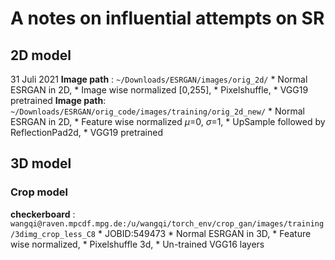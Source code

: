 # A notes on influential attempts on SR
## 2D model
31 Juli 2021
__Image path__ : `~/Downloads/ESRGAN/images/orig_2d/`
	* Normal ESRGAN in 2D,
	* Image wise normalized [0,255],
	* Pixelshuffle,
	* VGG19 pretrained
__Image path__: `~/Downloads/ESRGAN/orig_code/images/training/orig_2d_new/`
	* Normal ESRGAN in 2D,
	* Feature wise normalized $\mu$=0, $\sigma$=1,
	* UpSample followed by ReflectionPad2d,
	* VGG19 pretrained
## 3D model
### Crop model
__checkerboard__ : `wangqi@raven.mpcdf.mpg.de:/u/wangqi/torch_env/crop_gan/images/training/3dimg_crop_less_C8`
	* JOBID:549473
	* Normal ESRGAN in 3D,
	* Feature wise normalized,
	* Pixelshuffle 3d,
	* Un-trained VGG16 layers